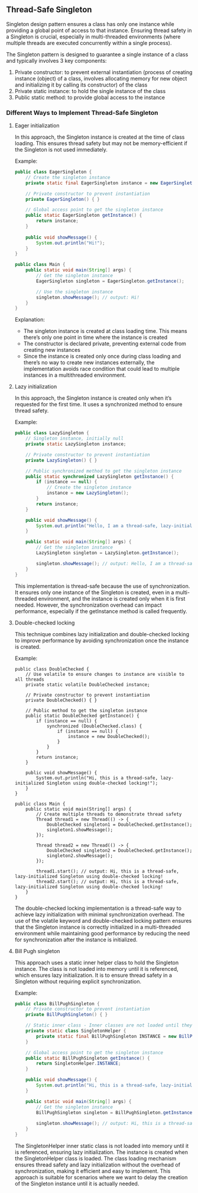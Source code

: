 ## Thread-Safe Singleton

Singleton design pattern ensures a class has only one instance while providing a global point of access to that instance. Ensuring thread safety in a Singleton is crucial, especially in multi-threaded environments (where multiple threads are executed concurrently within a single process).

The Singleton pattern is designed to guarantee a single instance of a class and typically involves 3 key components:

1. Private constructor: to prevent external instantiation (process of creating instance (object) of a class, involves allocating memory for new object and initializing it by calling its constructor) of the class
2. Private static instance: to hold the single instance of the class
3. Public static method: to provide global access to the instance

### Different Ways to Implement Thread-Safe Singleton

1. Eager initialization
    
    In this approach, the Singleton instance is created at the time of class loading. This ensures thread safety but may not be memory-efficient if the Singleton is not used immediately.
    
    Example:
    
    ```java
    public class EagerSingleton {
        // Create the singleton instance
        private static final EagerSingleton instance = new EagerSingleton();
    
        // Private constructor to prevent instantiation
        private EagerSingleton() { }
    
        // Global access point to get the singleton instance
        public static EagerSingleton getInstance() {
            return instance;
        }
        
        public void showMessage() {
            System.out.println("Hi!");
        }
    }
    
    public class Main {
        public static void main(String[] args) {
            // Get the singleton instance
            EagerSingleton singleton = EagerSingleton.getInstance();
    
            // Use the singleton instance
            singleton.showMessage(); // output: Hi!
        }
    }
    ```
    
    Explanation:
    
    - The singleton instance is created at class loading time. This means there’s only one point in time where the instance is created
    - The constructor is declared private, preventing external code from creating new instances
    - Since the instance is created only once during class loading and there’s no way to create new instances externally, the implementation avoids race condition that could lead to multiple instances in a multithreaded environment.
    
2. Lazy initialization
    
    In this approach, the Singleton instance is created only when it’s requested for the first time. It uses a synchronized method to ensure thread safety.
    
    Example:
    
    ```java
    public class LazySingleton {
        // Singleton instance, initially null
        private static LazySingleton instance;
    
        // Private constructor to prevent instantiation
        private LazySingleton() { }
    
        // Public synchronized method to get the singleton instance
        public static synchronized LazySingleton getInstance() {
            if (instance == null) {
                // Create the singleton instance
                instance = new LazySingleton();
            }
            return instance;
        }
    
        public void showMessage() {
            System.out.println("Hello, I am a thread-safe, lazy-initialized Singleton!");
        }
    
        public static void main(String[] args) {
            // Get the singleton instance
            LazySingleton singleton = LazySingleton.getInstance();
    
            singleton.showMessage(); // output: Hello, I am a thread-safe, lazy-initialized Singleton!
        }
    }
    ```
    
    This implementation is thread-safe because the use of synchronization. It ensures only one instance of the Singleton is created, even in a multi-threaded environment, and the instance is created only when it is first needed. However, the synchronization overhead can impact performance, especially if the getInstance method is called frequently.
    
3. Double-checked locking
    
    This technique combines lazy initialization and double-checked locking to improve performance by avoiding synchronization once the instance is created.
    
    Example:
    
    ```
    public class DoubleChecked {
        // Use volatile to ensure changes to instance are visible to all threads
        private static volatile DoubleChecked instance;
    
        // Private constructor to prevent instantiation
        private DoubleChecked() { }
    
        // Public method to get the singleton instance
        public static DoubleChecked getInstance() {
            if (instance == null) {
                synchronized (DoubleChecked.class) {
                    if (instance == null) {
                        instance = new DoubleChecked();
                    }
                }
            }
            return instance;
        }
    
        public void showMessage() {
            System.out.println("Hi, this is a thread-safe, lazy-initialized Singleton using double-checked locking!");
        }
    }
    
    public class Main {
        public static void main(String[] args) {
            // Create multiple threads to demonstrate thread safety
            Thread thread1 = new Thread(() -> {
                DoubleChecked singleton1 = DoubleChecked.getInstance();
                singleton1.showMessage();
            });
    
            Thread thread2 = new Thread(() -> {
                DoubleChecked singleton2 = DoubleChecked.getInstance();
                singleton2.showMessage();
            });
    
            thread1.start(); // output: Hi, this is a thread-safe, lazy-initialized Singleton using double-checked locking!
            thread2.start(); // output: Hi, this is a thread-safe, lazy-initialized Singleton using double-checked locking!
        }
    }
    ```
    
    The double-checked locking implementation is a thread-safe way to achieve lazy initialization with minimal synchronization overhead. The use of the volatile keyword and double-checked locking pattern ensures that the Singleton instance is correctly initialized in a multi-threaded environment while maintaining good performance by reducing the need for synchronization after the instance is initialized.
    
4. Bill Pugh singleton
    
    This approach uses a static inner helper class to hold the Singleton instance. The class is not loaded into memory until it is referenced, which ensures lazy initialization. It is to ensure thread safety in a Singleton without requiring explicit synchronization.
    
    Example:
    
    ```java
    public class BillPughSingleton {
        // Private constructor to prevent instantiation
        private BillPughSingleton() { }
    
        // Static inner class - Inner classes are not loaded until they are referenced
        private static class SingletonHelper {
            private static final BillPughSingleton INSTANCE = new BillPughSingleton();
        }
    
        // Global access point to get the singleton instance
        public static BillPughSingleton getInstance() {
            return SingletonHelper.INSTANCE;
        }
    
        public void showMessage() {
            System.out.println("Hi, this is a thread-safe, lazy-initialized Singleton using the Bill Pugh method!");
        }
    
        public static void main(String[] args) {
            // Get the singleton instance
            BillPughSingleton singleton = BillPughSingleton.getInstance();
            
            singleton.showMessage(); // output: Hi, this is a thread-safe, lazy-initialized Singleton using the Bill Pugh method!
        }
    }
    ```
    
    The SingletonHelper inner static class is not loaded into memory until it is referenced, ensuring lazy initialization. The instance is created when the SingletonHelper class is loaded. The class loading mechanism ensures thread safety and lazy initialization without the overhead of synchronization, making it efficient and easy to implement. This approach is suitable for scenarios where we want to delay the creation of the Singleton instance until it is actually needed.